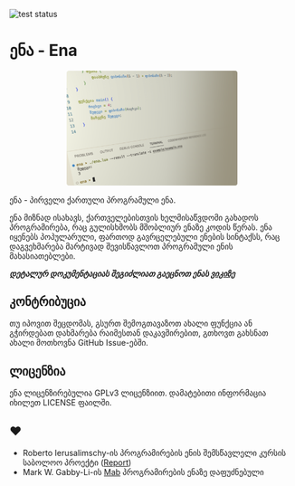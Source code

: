 ![test status](https://github.com/pgagnidze/ena/workflows/test/badge.svg)

# ენა - Ena
<p align="center">
  <img src="./example/example.png" alt="Example Ena Image" width="60%"">
</p>

ენა - პირველი ქართული პროგრამული ენა.

ენა მიზნად ისახავს, ქართველებისთვის ხელმისაწვდომი გახადოს პროგრამირება, რაც გულისხმობს მშობლიურ ენაზე კოდის წერას. ენა იყენებს პოპულარული, ფართოდ გავრცელებული ენების სინტაქსს, რაც დაგვეხმარება მარტივად შევისწავლოთ პროგრამული ენის მახასიათებლები.

***დეტალურ დოკუმენტაციას შეგიძლიათ გაეცნოთ ენას [ვიკიზე](https://github.com/pgagnidze/ena/wiki)***
## კონტრიბუცია
თუ იპოვით შეცდომას, გსურთ შემოგთავაზოთ ახალი ფუნქცია ან გჭირდებათ დახმარება რაიმესთან დაკავშირებით, გთხოვთ გახსნათ ახალი მოთხოვნა GitHub Issue-ებში.

## ლიცენზია
ენა ლიცენზირებულია GPLv3 ლიცენზიით. დამატებითი ინფორმაცია იხილეთ LICENSE ფაილში.

## ♥
- Roberto Ierusalimschy-ის პროგრამირების ენის შემსწავლელი კურსის საბოლოო პროექტი ([Report](./NOTES.md))
- Mark W. Gabby-Li-ის [Mab](https://github.com/mwgabby-li/Mab) პროგრამირების ენაზე დაფუძნებული
